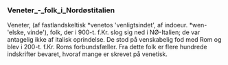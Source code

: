 ### Veneter_-_folk_i_Nordøstitalien


Veneter, (af fastlandskeltisk *venetos 'venligtsindet', af indoeur. *wen- 'elske, vinde'), folk, der i 900-t. f.Kr. slog sig ned i NØ-Italien; de var antagelig ikke af italisk oprindelse. De stod på venskabelig fod med Rom og blev i 200-t. f.Kr. Roms forbundsfæller. Fra dette folk er flere hundrede indskrifter bevaret, hvoraf mange er skrevet på venetisk.